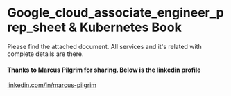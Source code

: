 # Google_cloud_associate_engineer_prep_sheet & Kubernetes Book
Please find the attached document. All services and it's related with complete details are there.

#### Thanks to Marcus Pilgrim for sharing. Below is the linkedin profile

[linkedin.com/in/marcus-pilgrim]()
